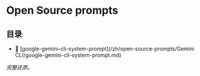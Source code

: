 # Open Source prompts

## 目录

- 📄 [google-gemini-cli-system-prompt](/zh/open-source-prompts/Gemini CLI/google-gemini-cli-system-prompt.md)

*完整还原。*